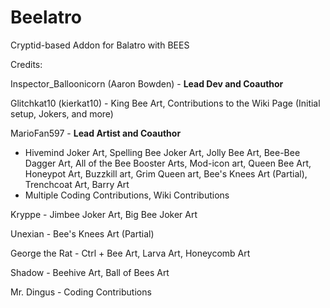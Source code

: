 # Beelatro
Cryptid-based Addon for Balatro with BEES







Credits:

Inspector_Balloonicorn (Aaron Bowden) - **Lead Dev and Coauthor**

Glitchkat10 (kierkat10) - King Bee Art, Contributions to the Wiki Page (Initial setup, Jokers, and more)

MarioFan597 - **Lead Artist and Coauthor** 
- Hivemind Joker Art, Spelling Bee Joker Art, Jolly Bee Art, Bee-Bee Dagger Art, All of the Bee Booster Arts, Mod-icon art, Queen Bee Art, Honeypot Art, Buzzkill art, Grim Queen art, Bee's Knees Art (Partial), Trenchcoat Art, Barry Art
- Multiple Coding Contributions, Wiki Contributions

Kryppe - Jimbee Joker Art, Big Bee Joker Art

Unexian - Bee's Knees Art (Partial)

George the Rat - Ctrl + Bee Art, Larva Art, Honeycomb Art

Shadow - Beehive Art, Ball of Bees Art

Mr. Dingus - Coding Contributions
